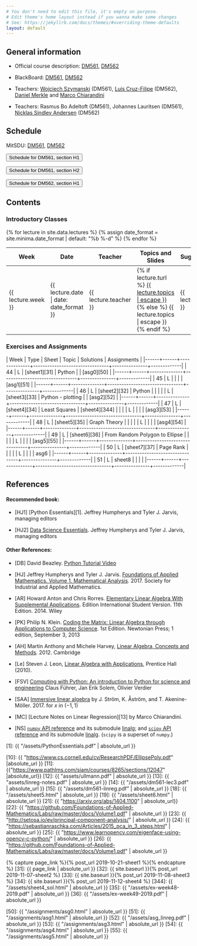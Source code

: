 ```yaml
---
# You don't need to edit this file, it's empty on purpose.
# Edit theme's home layout instead if you wanna make some changes
# See: https://jekyllrb.com/docs/themes/#overriding-theme-defaults
layout: default
---
```




## General information

- Official course description:
  [DM561](https://odinlister.sdu.dk/fagbesk/internkode/DM561/), [DM562](https://odinlister.sdu.dk/fagbesk/internkode/DM562/)

- BlackBoard: [DM561](https://e-learn.sdu.dk/webapps/blackboard/execute/courseMain?course_id=_410238_1), [DM562](https://e-learn.sdu.dk/webapps/blackboard/execute/courseMain?course_id=_410243_1)

- Teachers:
  [Wojciech Szymanski](https://portal.findresearcher.sdu.dk/da/persons/szymanski)
  (DM561),
  [Luís Cruz-Filipe](https://portal.findresearcher.sdu.dk/da/persons/lcf)
  (DM562), 
  [Daniel Merkle](https://imada.sdu.dk/~daniel) and [Marco Chiarandini](https://imada.sdu.dk/~marco)


- Teachers: Rasmus Bo Adeltoft (DM561), Johannes Lauritsen (DM561),
  [Nicklas Sindlev Andersen](https://imada.sdu.dk/~sindlev/) (DM562)

<!-- hmoel15@student.sdu.dk -->

## Schedule

MitSDU: <a
href="https://mitsdu.sdu.dk/skema/activity/N330024101/e19">DM561</a>, <a href="https://mitsdu.sdu.dk/skema/activity/N330025101/e19">DM562</a>


<button onclick="myFunction('h1')" class="w3-btn w3-cell
w3-left-align">Schedule for DM561, section H1 <i class="fa fa-caret-down"></i></button>
<div id="h1" class="w3-container w3-hide">

<div class="w3-responsive">

<!--
<iframe src="https://calendar.google.com/calendar/embed?showTitle=0&amp;showPrint=0&amp;showCalendars=0&amp;showTz=0&amp;height=600&amp;wkst=1&amp;bgcolor=%23FFFFFF&amp;src=egkljh81e5gn1qa11drhvli5g1quqn6e%40import.calendar.google.com&amp;color=%23853104&amp;src=i1sgtn4cueuhfc0o5u0aao73ikbrkuol%40import.calendar.google.com&amp;color=%23853104&amp;src=e_2_en%23weeknum%40group.v.calendar.google.com&amp;color=%23B1365F&amp;ctz=Europe%2FCopenhagen" style="border-width:0" width="960" height="600" frameborder="0" scrolling="no"></iframe>
-->

<div w3-include-html="./assets/dm561_h1.html"></div> 
<script>
w3.includeHTML();
</script>
</div>
</div>



<button onclick="myFunction('h2')" class="w3-btn w3-cell
w3-left-align">Schedule for DM561, section H2 <i class="fa fa-caret-down"></i></button>
<div id="h2" class="w3-container w3-hide">

<div class="w3-responsive">

<div w3-include-html="./assets/dm561_h2.html"></div> 
<script>
w3.includeHTML();
</script>
</div>
</div>





<button onclick="myFunction('dm562h2')" class="w3-btn w3-cell
w3-left-align">Schedule for DM562, section H1 <i class="fa fa-caret-down"></i></button>
<div id="dm562h2" class="w3-container w3-hide">

<div class="w3-responsive">

<div w3-include-html="./assets/dm562_h1.html"></div> 
<script>
w3.includeHTML();
</script>
</div>
</div>





## Contents

### Introductory Classes

<table>
<thead>
<tr>
<th width="5%">Week</th>
<th width="7%">Date</th>
<th width="7%">Teacher</th>
<th width="36%">Topics and Slides</th>
<th width="55%">Suggested reading</th>
</tr>
</thead>
{% for lecture in site.data.lectures %}
{% assign date_format = site.minima.date_format | default: "%b %-d" %}
<tbody>
<tr>
<td>{{ lecture.week }}</td>
<td>{{ lecture.date | date: date_format }}</td>
<td>
{{ lecture.teacher }}
</td>
<td>
{% if lecture.turl %}
<a class="post-link" href="{{ lecture.turl | absolute_url }}">{{ lecture.topics | escape }}</a> 
{% else %}
{{ lecture.topics | escape }}
{% endif %}
</td>
<td>{{ lecture.sug_reading }}</td>
</tr>
</tbody>
{% endfor %}
</table>



### Exercises and Assignments





| Week | Type | Sheet        | Topic  	                | Solutions     | Assignments |
|------+------+--------------+--------------------------------+---------------+-------------|
|   44 | L    | [sheet1][31] | Python                         |               | [asg0][50]  |
|------+------+--------------+--------------------------------+---------------+-------------|
|   45 | L    |              |                                |               | [asg1][51]  |
|------+------+--------------+--------------------------------+---------------+-------------|
|   46 | L    | [sheet2][32] | Python                         |               |             |
|      | L    | [sheet3][33] | Python - plotting              |               | [asg2][52]  |
|------+------+--------------+--------------------------------+---------------+-------------|
|   47 | L    | [sheet4][34] | Least Squares                  | [sheet4][344] |             |
|      | L    |              |                                |               | [asg3][53]  |
|------+------+--------------+--------------------------------+---------------+-------------|
|   48 | L    | [sheet5][35] | Graph Theory                   |               |             |
|      | L    |              |                                |               | [asg4][54]  |
|------+------+--------------+--------------------------------+---------------+-------------|
|   49 | L    | [sheet6][36] | From Random Polygon to Ellipse |               |             |
|      | L    |              |                                |               | [asg5][55]  |
|------+------+--------------+--------------------------------+---------------+-------------|
|   50 | L    | [sheet7][37] | Page Rank                      |               |             |
|      | L    |              |                                |               | asg6        |
|------+------+--------------+--------------------------------+---------------+-------------|
|   51 | L    | sheet8       |                                |               |             |
|------+------+--------------+--------------------------------+---------------+-------------|












## References 

#### Recommended book:

- [HJ1] [Python Essentials][1]. Jeffrey Humpherys and Tyler J. Jarvis,
  managing editors
  
- [HJ2]
  [Data Science Essentials](https://github.com/Foundations-of-Applied-Mathematics/Labs/raw/master/docs/DataScienceEssentials.pdf). Jeffrey
  Humpherys and Tyler J. Jarvis, managing editors

<!--
- [HJ2] [Labs for Foundations of Applied Mathematics. Volume 1. Mathematical Analysis](2)
  Jeffrey Humpherys and Tyler J. Jarvis, managing editors
-->

  
#### Other References:

- [DB] David Beazley. [Python Tutorial Video](https://www.youtube.com/watch?v=lyDLAutA88s)

- [HJ] Jeffrey Humpherys and Tyler
  J. Jarvis. [Foundations of Applied Mathematics. Volume 1. Mathematical Analysis](http://bookstore.siam.org/ot152/). 2017. Society
  for Industrial and Applied Mathematics.

- [AR] Howard Anton and Chris Rorres. [Elementary Linear Algebra With
  Supplemental Applications](http://eu.wiley.com/WileyCDA/WileyTitle/productCd-1118677455.html). Edition
  International Student Version. 11th Edition. 2014. Wiley


- [PK] Philip N. Klein. [Coding the Matrix: Linear Algebra through
  Applications to Computer
  Science](https://www.amazon.com/dp/0615880991/). 1st Edition.
  Newtonian Press; 1 edition, September 3, 2013

 - [AH] Martin Anthony and Michele Harvey, [Linear Algebra, Concepts and Methods](http://www.cambridge.org/us/academic/subjects/mathematics/algebra/linear-algebra-concepts-and-methods). 2012. Cambridge


- [Le] Steven J. Leon, [Linear Algebra with
  Applications](http://wps.aw.com/leon_linearalg_9/), Prentice Hall
  (2010).


- [FSV] [Computing with Python: An introduction to Python for science and engineering](http://www.pearson.ch/1471/9780273786436/Computing-with-Python-An-introduction-to.aspx)
  Claus Führer, Jan Erik Solem, Olivier Verdier



- [SAA] [Immersive linear algebra](http://immersivemath.com/ila/index.html) by J. Ström, K. Åström, and
  T. Akenine-Möller. 2017.
for $x$ in $(-1, 1)$ 


- [MC] [Lecture Notes on Linear Regression][13] by Marco Chiarandini.


- [NS]
  [`numpy` API reference](https://docs.scipy.org/doc/numpy/reference/) and
  its submodule
  [linalg](https://docs.scipy.org/doc/numpy/reference/routines.linalg.html);
  and [`scipy` API reference](https://docs.scipy.org/doc/scipy/reference/)
  and its submodule
  [linalg](https://docs.scipy.org/doc/scipy/reference/linalg.html).
  (`scipy` is a superset of `numpy`.) 

[1]: {{ "/assets/PythonEssentials.pdf" | absolute_url }}

[10]: {{ "https://www.cs.cornell.edu/cv/ResearchPDF/EllipsePoly.pdf" |absolute_url }}
[11]: {{"https://www.pathlms.com/siam/courses/8265/sections/12047" |absolute_url}}
[12]: {{ "assets/ullmann.pdf" | absolute_url }}
[13]: {{ "assets/linreg-notes.pdf" | absolute_url }}
[14]: {{ "/assets/dm561-lec3.pdf" | absolute_url }}
[15]: {{ "/assets/dm561-linreg.pdf" | absolute_url }}
[18]: {{ "/assets/sheet5.html" | absolute_url }}
[19]: {{ "/assets/sheet6.html" | absolute_url }}
[21]: {{ "https://arxiv.org/abs/1404.1100" | absolute_url}}
[22]: {{ "https://github.com/Foundations-of-Applied-Mathematics/Labs/raw/master/docs/Volume1.pdf" | absolute_url }}
[23]: {{ "http://setosa.io/ev/principal-component-analysis/" | absolute_url }}
[24]: {{ "https://sebastianraschka.com/Articles/2015_pca_in_3_steps.html" | absolute_url }}
[25]: {{ "https://www.learnopencv.com/eigenface-using-opencv-c-python/" | absolute_url }}
[26]: {{ "https://github.com/Foundations-of-Applied-Mathematics/Labs/raw/master/docs/Volume1.pdf" | absolute_url }}







{% capture page_link %}{% post_url 2019-10-21-sheet1 %}{% endcapture %}
[31]: {{ page_link | absolute_url }}
[32]: {{ site.baseurl }}{% post_url 2019-11-07-sheet2 %}
[33]: {{ site.baseurl }}{% post_url 2019-11-08-sheet3 %}
[34]: {{ site.baseurl }}{% post_url 2019-11-12-sheet4 %}
[344]: {{ "/assets/sheet4_sol.html" | absolute_url }}
[35]: {{ "/assets/ex-week48-2019.pdf" | absolute_url }}
[36]: {{ "/assets/ex-week49-2019.pdf" | absolute_url }}

[50]: {{ "/assignments/asg0.html" | absolute_url }}
[51]: {{ "/assignments/asg1.html" | absolute_url }}
[52]: {{ "/assets/asg_linreg.pdf" | absolute_url }}
[53]: {{ "/assignments/asg3.html" | absolute_url }}
[54]: {{ "/assignments/asg4.html" | absolute_url }}
[55]: {{ "/assignments/asg5.html" | absolute_url }}

<!--

[32]: {{ "assets/ex-week46.pdf" | absolute_url }}
[33]: {{ 2018-11-16-sheet3 | link_format }}
[34]: {{ "assets/ex-week47.pdf" | absolute_url }}
{% capture page_link %}{% post_url 2018-11-26-sheet5 %}{% endcapture %}
[35]: {{ page_link | absolute_url }}
{% capture page_link %}{% post_url 2018-12-04-sheet6 %}{% endcapture %}
[36]: {{ page_link | absolute_url }}
{% capture page_link %}{% post_url 2019-12-03-sheet7 %}{% endcapture %}
[36]: {{ page_link | absolute_url }}


[51]: {{ post_url 2018-11-11-asg1 }}
[52]: {{ post_url 2018-11-21-asg2 }}
[53]: {{ post_url 2018-11-28-asg3 }}


[56]: {{ post_url 2018-12-21-asg6 }}


[99]: {{ "/assets/reexam.pdf" | absolute_url }}

[3]: {{ "/assets/faq.txt" | absolute_url }}
-->
